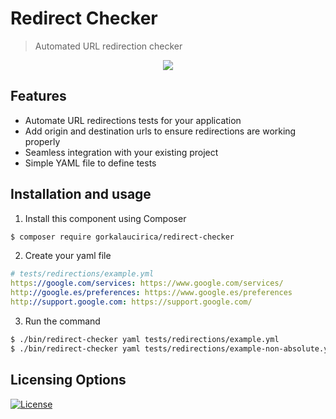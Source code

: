 # Redirect Checker

> Automated URL redirection checker

<p align="center">
    <img src="https://raw.githubusercontent.com/gorkalaucirica/RedirectChecker/master/etc/docs/gifs/example.gif">
</p>

## Features

* Automate URL redirections tests for your application
* Add origin and destination urls to ensure redirections are working properly
* Seamless integration with your existing project
* Simple YAML file to define tests 

## Installation and usage

1. Install this component using Composer

```bash
$ composer require gorkalaucirica/redirect-checker
```

2. Create your yaml file

```yaml
# tests/redirections/example.yml
https://google.com/services: https://www.google.com/services/
http://google.es/preferences: https://www.google.es/preferences
http://support.google.com: https://support.google.com/
```

3. Run the command

```bash
$ ./bin/redirect-checker yaml tests/redirections/example.yml
$ ./bin/redirect-checker yaml tests/redirections/example-non-absolute.yml --base-url="https://www.google.com" 
```

## Licensing Options
[![License](https://poser.pugx.org/gorkalaucirica/redirect-checker/license.svg)](https://github.com/gorkalaucirica/RedirectChecker/blob/master/LICENSE)
